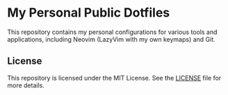 # My Personal Public Dotfiles

This repository contains my personal configurations for various tools and
applications, including Neovim (LazyVim with my own keymaps) and Git.

## License

This repository is licensed under the MIT License. See the [LICENSE](./LICENSE)
file for more details.

